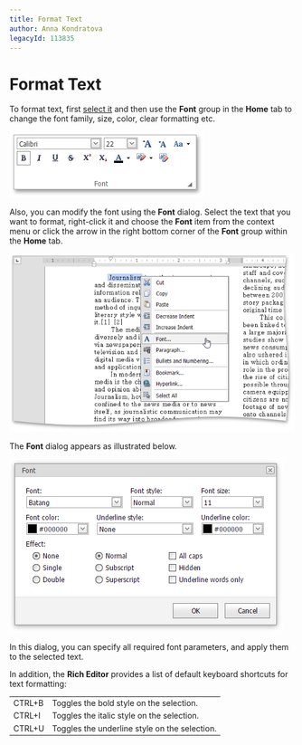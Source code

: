 ```yaml
---
title: Format Text
author: Anna Kondratova
legacyId: 113835
---
```

# Format Text
To format text, first [select it](../text-editing/select-text.md) and then use the **Font** group in the **Home** tab to change the font family, size, color, clear formatting etc.

![EUD_ASPxRichEdit_Home_FontGroup](../../../images/img117806.png)

Also, you can modify the font using the **Font** dialog. Select the text that you want to format, right-click it and choose the **Font** item from the context menu or click the arrow in the right bottom corner of the **Font** group within the **Home** tab.

![EUD_ASPxRichEdit_Home_FontContextMenu](../../../images/img117807.png)

The **Font** dialog appears as illustrated below.

![EUD_ASPxRichEdit_Home_FontDialog](../../../images/img117808.png)

In this dialog, you can specify all required font parameters, and apply them to the selected text.

In addition, the **Rich Editor** provides a list of default keyboard shortcuts for text formatting:

|  |  |
|---|---|
| CTRL+B | Toggles the bold style on the selection. |
| CTRL+I | Toggles the italic style on the selection. |
| CTRL+U | Toggles the underline style on the selection. |